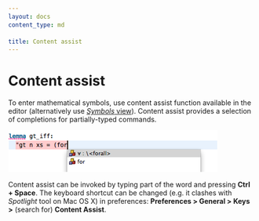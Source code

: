 ```yaml
---
layout: docs
content_type: md

title: Content assist
---
```


# Content assist

To enter mathematical symbols, use content assist function available in the editor (alternatively use [_Symbols_ view](symbols-view.html)). Content assist provides a selection of completions for partially-typed commands.

![Content assist](../images/content-assist.png)

Content assist can be invoked by typing part of the word and pressing **Ctrl + Space**. The keyboard shortcut can be changed (e.g. it clashes with _Spotlight_ tool on Mac OS X) in preferences: **Preferences > General > Keys >** (search for) **Content Assist**.
